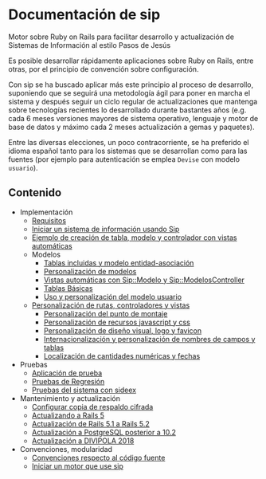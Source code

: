 # Documentación de sip

Motor sobre Ruby on Rails para facilitar desarrollo y actualización de Sistemas de Información al estilo Pasos de Jesús

Es posible desarrollar rápidamente aplicaciones sobre Ruby on Rails, entre otras, por  el principio de convención sobre configuración.

Con sip se ha buscado aplicar más este principio al proceso de desarrollo, suponiendo que se seguirá una metodología ágil para poner en marcha el sistema y después seguir un ciclo regular de actualizaciones que mantenga sobre tecnologías recientes lo desarrollado durante bastantes años (e.g. cada 6 meses versiones mayores de sistema operativo, lenguaje y motor de base de datos y máximo cada 2 meses actualización a gemas y paquetes).

Entre las diversas elecciones, un poco contracorriente, se ha preferido el idioma español tanto para los sistemas que se desarrollan como para las fuentes  (por ejemplo para autenticación se emplea `Devise` con modelo `usuario`).


## Contenido

* Implementación
  * [Requisitos](https://github.com/pasosdeJesus/sip/blob/master/doc/requisitos.md)
  * [Iniciar un sistema de información usando Sip](https://github.com/pasosdeJesus/sip/blob/master/doc/iniciar-si-usando-sip.md)
  * [Ejemplo de creación de tabla, modelo y controlador con vistas automáticas](https://github.com/pasosdeJesus/sip/blob/master/doc/ejemplo-con-vistas-automaticas.md)
  * Modelos
    * [Tablas incluidas y modelo entidad-asociación](https://github.com/pasosdeJesus/sip/blob/master/doc/modelo-entidad-asociacion.md)
    * [Personalización de modelos](https://github.com/pasosdeJesus/sip/blob/master/doc/personalizacion-de-modelos.md)
    * [Vistas automáticas con Sip::Modelo y Sip::ModelosController](https://github.com/pasosdeJesus/sip/blob/master/doc/vistas-automaticas.md)
    * [Tablas Básicas](https://github.com/pasosdeJesus/sip/blob/master/doc/tablas-basicas.md)
    * [Uso y personalización del modelo usuario](https://github.com/pasosdeJesus/sip/blob/master/doc/modelo-usuario.md)
  * [Personalización de rutas, controladores y vistas](https://github.com/pasosdeJesus/sip/blob/master/doc/rutas-controladores-vistas.md)
    * [Personalización del punto de montaje](https://github.com/pasosdeJesus/sip/blob/master/doc/punto-de-montaje.md)
    * [Personalización de recursos javascript y css](https://github.com/pasosdeJesus/sip/blob/master/doc/recursos-javascript-y-css.md)
    * [Personalización de diseño visual, logo y favicon](https://github.com/pasosdeJesus/sip/blob/master/doc/diseño-visual-logo-y-favicon.md)
    * [Internacionalización y personalización de nombres de campos y tablas](https://github.com/pasosdeJesus/sip/wiki/Internacionalizaci%C3%B3n-y-personalizaci%C3%B3n-de-nombres-de-campos-y-tablas)
    * [Localización de cantidades numéricas y fechas](https://github.com/pasosdeJesus/sip/wiki/Localizaci%C3%B3n-de-cantidades-num%C3%A9ricas-y-fechas)
* Pruebas
  * [Aplicación de prueba](https://github.com/pasosdeJesus/sip/wiki/Aplicaci%C3%B3n-de-prueba)
  * [Pruebas de Regresión](https://github.com/pasosdeJesus/sip/wiki/Pruebas-de-Regresi%C3%B3n)
  * [Pruebas del sistema con sideex](https://github.com/pasosdeJesus/sip/wiki/Pruebas-del-sistema-con-sideex)
* Mantenimiento y actualización
  * [Configurar copia de respaldo cifrada](https://github.com/pasosdeJesus/sip/wiki/Configurar-copia-de-respaldo-cifrada)
  * [Actualizando a Rails 5](https://github.com/pasosdeJesus/sip/wiki/Actualizando-a-rails-5)
  * [Actualización de Rails 5.1 a Rails 5.2](https://github.com/pasosdeJesus/sip/wiki/Actualizaci%C3%B3n-de-rails-5.1-a-rails-5.2)
  * [Actualización a PostgreSQL posterior a 10.2](https://github.com/pasosdeJesus/sip/wiki/Actualizaci%C3%B3n-a-PostgreSQL-posterior-a-10.2)
  * [Actualización a DIVIPOLA 2018](https://github.com/pasosdeJesus/sip/wiki/Actualizaci%C3%B3n-a-Divipola-2018)
* Convenciones, modularidad
  * [Convenciones respecto al código fuente](https://github.com/pasosdeJesus/sip/wiki/Convenciones-respecto-al-c%C3%B3digo-fuente)
  * [Iniciar un motor que use sip](https://github.com/pasosdeJesus/sip/wiki/Iniciar-un-motor-que-use-sip)


